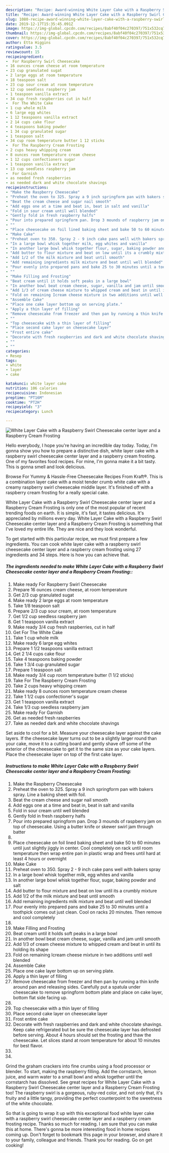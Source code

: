 ```yaml
---
description: "Recipe: Award-winning White Layer Cake with a Raspberry Swirl Cheesecake center layer and a Raspberry Cream Frosting"
title: "Recipe: Award-winning White Layer Cake with a Raspberry Swirl Cheesecake center layer and a Raspberry Cream Frosting"
slug: 1080-recipe-award-winning-white-layer-cake-with-a-raspberry-swirl-cheesecake-center-layer-and-a-raspberry-cream-frosting
date: 2019-12-17T15:35:45.091Z
image: https://img-global.cpcdn.com/recipes/8abf40f04c270397/751x532cq70/white-layer-cake-with-a-raspberry-swirl-cheesecake-center-layer-and-a-raspberry-cream-frosting-recipe-main-photo.jpg
thumbnail: https://img-global.cpcdn.com/recipes/8abf40f04c270397/751x532cq70/white-layer-cake-with-a-raspberry-swirl-cheesecake-center-layer-and-a-raspberry-cream-frosting-recipe-main-photo.jpg
cover: https://img-global.cpcdn.com/recipes/8abf40f04c270397/751x532cq70/white-layer-cake-with-a-raspberry-swirl-cheesecake-center-layer-and-a-raspberry-cream-frosting-recipe-main-photo.jpg
author: Etta Higgins
ratingvalue: 3.5
reviewcount: 15
recipeingredient:
-  For Raspberry Swirl Cheesecake
- 16 ounces cream cheese at room temperature
- 23 cup granulated sugat
- 2 large eggs at room temperature
- 18 teaspoon salt
- 23 cup sour cream at room temperature
- 12 cup seedless raspberry jam
- 1 teaspoon vanilla extract
- 34 cup fresh raspberries cut in half
-  For The White Cake
- 1 cup whole milk
- 6 large egg whites
- 1 12 teaspoons vanilla extract
- 2 14 cups cake flour
- 4 teaspoons baking powder
- 1 34 cup granulated sugar
- 1 teaspoon salt
- 34 cup room temperature butter 1 12 sticks
-  For The Raspberry Cream Frosting
- 2 cups heavy whipping cream
- 8 ounces room temperature cream cheese
- 1 12 cups confectioners sugar
- 1 teaspoon vanilla extract
- 13 cup seedless raspberry jam
-  For Garnish
- as needed fresh raspberries
- as needed dark and white chocolate shavings
recipeinstructions:
- "Make the Raspberry Cheesecake"
- "Preheat the oven to 325. Spray a 9 inch springform pan with bakers spray. Line a baking sheet with foil."
- "Beat the cream cheese and sugar nail smooth"
- "Add eggs one at a time and beat in, beat in salt and vanilla"
- "Fold in sour cream until well blended"
- "Gently fold in fresh raspberry halfs"
- "Pour into prepared springform pan. Drop 3 mounds of raspberry jam on top of cheesecake. Using a butter knife or skewer swirl jam through batter"
- ""
- "Place cheesecake on foil lined baking sheet and bake 50 to 60 minutes until just slightly jiggly in center. Cool completely  on rack until room temperature then wrap entire pan in plastic wrap and frees until hard at least 4 hours or overnight"
- "Make Cake"
- "Preheat oven to 350. Spray 2 - 9 inch cake pans well with bakers spray"
- "In a large bowl whisk together milk, egg whites and vanilla"
- "In another large bowl whisk together flour, sugar, baking powder and salt"
- "Add butter to flour mixture and beat on low until its a crumbly mixture"
- "Add 1/2 of the milk mixture and beat until smooth"
- "Add remaining ingredients milk mixture and beat until well blended"
- "Pour evenly into prepared pans and bake 25 to 30 minutes until a toothpick comes out just clean. Cool on racks 20 minutes. Then remove and cool completely"
- ""
- "Make Filling and Frosting"
- "Beat cream until it holds soft peaks in a large bowl"
- "In another bowl beat cream cheese, sugar, vanilla and jam until smooth"
- "Add 1/3 of cream cheese mixture to whipped cream and beat in until its holding its shape"
- "Fold on remaining Icream cheese mixture in two additions until well blended"
- "Assemble Cake"
- "Place one cake layer bottom up on serving plate."
- "Apply a thin layer of filling"
- "Remove cheesecake from freezer and then pan by running a thin knife around pan and releasing sides. Carefully put a spatula under cheesecake to remove springform bottom plate and place on cake layer, bottom flat side facing up."
- ""
- "Top cheesecake with a thin layer of filling"
- "Place second cake layer on cheesecake layer"
- "Frost entire cake"
- "Decorate with fresh raspberries and dark and white chocolate shavings.  Keep cake refrigerated but be sure the cheesecake layer has defrosted before serving. About 4 hours should set the frosting and thaw the cheesecake. Let slices stand at room temperature for about 10 minutes for best flavor."
- ""
- ""
categories:
- Resep
tags:
- white
- layer
- cake

katakunci: white layer cake
nutrition: 106 calories
recipecuisine: Indonesian
preptime: "PT16M"
cooktime: "PT2H"
recipeyield: "3"
recipecategory: Lunch

---
```



![White Layer Cake with a Raspberry Swirl Cheesecake center layer and a Raspberry Cream Frosting](https://img-global.cpcdn.com/recipes/8abf40f04c270397/751x532cq70/white-layer-cake-with-a-raspberry-swirl-cheesecake-center-layer-and-a-raspberry-cream-frosting-recipe-main-photo.jpg)

Hello everybody, I hope you're having an incredible day today. Today, I'm gonna show you how to prepare a distinctive dish, white layer cake with a raspberry swirl cheesecake center layer and a raspberry cream frosting. One of my favorites food recipes. For mine, I'm gonna make it a bit tasty. This is gonna smell and look delicious.

Browse For Yummy &amp; Hassle-Free Cheesecake Recipes From Kraft®. This is a combination layer cake with a moist tender crumb white cake with a creamy raspberry swirl cheesecake middle layer. It&#39;s finished off with a raspberry cream frosting for a really special cake.

White Layer Cake with a Raspberry Swirl Cheesecake center layer and a Raspberry Cream Frosting is only one of the most popular of recent trending foods on earth. It is simple, it's fast, it tastes delicious. It's appreciated by millions every day. White Layer Cake with a Raspberry Swirl Cheesecake center layer and a Raspberry Cream Frosting is something that I've loved my entire life. They are nice and they look wonderful.


To get started with this particular recipe, we must first prepare a few ingredients. You can cook white layer cake with a raspberry swirl cheesecake center layer and a raspberry cream frosting using 27 ingredients and 34 steps. Here is how you can achieve that.

##### The ingredients needed to make White Layer Cake with a Raspberry Swirl Cheesecake center layer and a Raspberry Cream Frosting::

1. Make ready  For Raspberry Swirl Cheesecake
1. Prepare 16 ounces cream cheese, at room temperature
1. Get 2/3 cup granulated sugat
1. Make ready 2 large eggs at room temperature
1. Take 1/8 teaspoon salt
1. Prepare 2/3 cup sour cream, at room temperature
1. Get 1/2 cup seedless raspberry jam
1. Get 1 teaspoon vanilla extract
1. Make ready 3/4 cup fresh raspberries, cut in half
1. Get  For The White Cake
1. Take 1 cup whole milk
1. Make ready 6 large egg whites
1. Prepare 1 1/2 teaspoons vanilla extract
1. Get 2 1/4 cups cake flour
1. Take 4 teaspoons baking powder
1. Take 1 3/4 cup granulated sugar
1. Prepare 1 teaspoon salt
1. Make ready 3/4 cup room temperature butter (1 1/2 sticks)
1. Take  For The Raspberry Cream Frosting
1. Take 2 cups heavy whipping cream
1. Make ready 8 ounces room temperature cream cheese
1. Take 1 1/2 cups confectioner&#39;s sugar
1. Get 1 teaspoon vanilla extract
1. Take 1/3 cup seedless raspberry jam
1. Make ready  For Garnish
1. Get as needed fresh raspberries
1. Take as needed dark and white chocolate shavings


Set aside to cool for a bit. Measure your cheesecake layer against the cake layers. If the cheesecake layer turns out to be a slightly larger round than your cake, move it to a cutting board and gently shave off some of the exterior of the cheesecake to get it to the same size as your cake layers. Place the cheesecake layer on top of the first cake layer. 

##### Instructions to make White Layer Cake with a Raspberry Swirl Cheesecake center layer and a Raspberry Cream Frosting:

1. Make the Raspberry Cheesecake
1. Preheat the oven to 325. Spray a 9 inch springform pan with bakers spray. Line a baking sheet with foil.
1. Beat the cream cheese and sugar nail smooth
1. Add eggs one at a time and beat in, beat in salt and vanilla
1. Fold in sour cream until well blended
1. Gently fold in fresh raspberry halfs
1. Pour into prepared springform pan. Drop 3 mounds of raspberry jam on top of cheesecake. Using a butter knife or skewer swirl jam through batter
1. 
1. Place cheesecake on foil lined baking sheet and bake 50 to 60 minutes until just slightly jiggly in center. Cool completely  on rack until room temperature then wrap entire pan in plastic wrap and frees until hard at least 4 hours or overnight
1. Make Cake
1. Preheat oven to 350. Spray 2 - 9 inch cake pans well with bakers spray
1. In a large bowl whisk together milk, egg whites and vanilla
1. In another large bowl whisk together flour, sugar, baking powder and salt
1. Add butter to flour mixture and beat on low until its a crumbly mixture
1. Add 1/2 of the milk mixture and beat until smooth
1. Add remaining ingredients milk mixture and beat until well blended
1. Pour evenly into prepared pans and bake 25 to 30 minutes until a toothpick comes out just clean. Cool on racks 20 minutes. Then remove and cool completely
1. 
1. Make Filling and Frosting
1. Beat cream until it holds soft peaks in a large bowl
1. In another bowl beat cream cheese, sugar, vanilla and jam until smooth
1. Add 1/3 of cream cheese mixture to whipped cream and beat in until its holding its shape
1. Fold on remaining Icream cheese mixture in two additions until well blended
1. Assemble Cake
1. Place one cake layer bottom up on serving plate.
1. Apply a thin layer of filling
1. Remove cheesecake from freezer and then pan by running a thin knife around pan and releasing sides. Carefully put a spatula under cheesecake to remove springform bottom plate and place on cake layer, bottom flat side facing up.
1. 
1. Top cheesecake with a thin layer of filling
1. Place second cake layer on cheesecake layer
1. Frost entire cake
1. Decorate with fresh raspberries and dark and white chocolate shavings.  Keep cake refrigerated but be sure the cheesecake layer has defrosted before serving. About 4 hours should set the frosting and thaw the cheesecake. Let slices stand at room temperature for about 10 minutes for best flavor.
1. 
1. 


Grind the graham crackers into fine crumbs using a food processor or blender. To start, making the raspberry filling. Add the cornstarch, lemon juice, and warm water to a small bowl and whisk together until the cornstarch has dissolved. See great recipes for White Layer Cake with a Raspberry Swirl Cheesecake center layer and a Raspberry Cream Frosting too! The raspberry swirl is a gorgeous, ruby-red color, and not only that, it&#39;s fruity and a little tangy, providing the perfect counterpoint to the sweetness of the white chocolate. 

So that is going to wrap it up with this exceptional food white layer cake with a raspberry swirl cheesecake center layer and a raspberry cream frosting recipe. Thanks so much for reading. I am sure that you can make this at home. There's gonna be more interesting food in home recipes coming up. Don't forget to bookmark this page in your browser, and share it to your family, colleague and friends. Thank you for reading. Go on get cooking!
